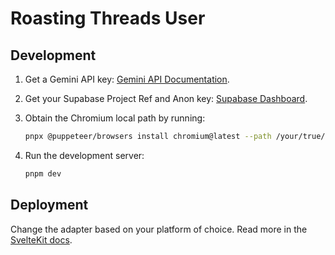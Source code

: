 # Roasting Threads User

## Development

1. Get a Gemini API key: [Gemini API Documentation](https://ai.google.dev/gemini-api/docs/api-key).
2. Get your Supabase Project Ref and Anon key: [Supabase Dashboard](https://supabase.com/dashboard).
3. Obtain the Chromium local path by running:

   ```bash
   pnpx @puppeteer/browsers install chromium@latest --path /your/true/path
   ```

4. Run the development server:

   ```bash
   pnpm dev
   ```

## Deployment

Change the adapter based on your platform of choice. Read more in the [SvelteKit docs](https://kit.svelte.dev/docs/adapters).
